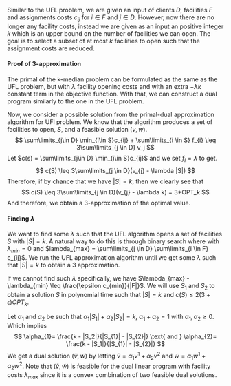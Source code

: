Similar to the UFL problem, we are given an input of clients $D$, facilities $F$ and assignments costs $c_{ij}$ for $i \in F$ and $j \in D$. However, now there are no longer any facility costs, instead we are given as an input an positive integer $k$ which is an upper bound on the number of facilities we can open. The goal is to select a subset of at most $k$ facilities to open such that the assignment costs are reduced.

#### Proof of 3-approximation
The primal of the k-median problem can be formulated as the same as the UFL problem, but with $\lambda$ facility opening costs and with an extra $- \lambda k$ constant term in the objective function. With that, we can construct a dual program similarly to the one in the UFL problem. 

Now, we consider a possible solution from the primal-dual approximation algorithm for UFl problem. We know that the algorithm produces a set of facilities to open, $S$, and a feasible solution $(v,w)$.
$$
\sum\limits_{j\in D} \min_{i\in S}c_{ij} + \sum\limits_{i \in S} f_{i} \leq 3\sum\limits_{j \in D} v_j
$$
Let $c(s) = \sum\limits_{j\in D} \min_{i\in S}c_{ij}$ and we set $f_{i}=\lambda$ to get.
$$
c(S) \leq 3\sum\limits_{j \in D}(v_{j} - \lambda |S|)
$$
Therefore, if by chance that we have $|S| = k$, then we clearly see that
$$
c(S) \leq 3\sum\limits_{j \in D}(v_{j} - \lambda k) = 3*OPT_k
$$
And therefore, we obtain a 3-approximation of the optimal value.

#### Finding $\lambda$
We want to find some $\lambda$ such that the UFL algorithm opens a set of facilities $S$ with $|S| = k$. A natural way to do this is through binary search where with $\lambda_{min} = 0$ and $lambda_{max} = \sum\limits_{j \in D} \sum\limits_{i \in F} c_{ij}$. We run the UFL approximation algorithm until we get some $\lambda$ such that $|S| = k$ to obtain a 3 approximation.

If we cannot find such $\lambda$ specifically, we have $\lambda_{max} - \lambda_{min} \leq \frac{\epsilon c_{min}}{|F|}$. We will use $S_{1}$ and $S_{2}$ to obtain a solution $S$ in polynomial time such that $|S| = k$ and $c(S) \leq 2(3 + \epsilon)OPT_k$. 

Let $\alpha_{1}$ and $\alpha_2$ be such that $\alpha_{1}|S_{1}|+ \alpha_{2}|S_{2}|= k$, $\alpha_{1} + \alpha_{2} = 1$  with $\alpha_{1}, \alpha_{2} \geq 0$. Which implies
$$
\alpha_{1}= \frac{k - |S_2|}{|S_{1}| - |S_{2}|} 
\text{ and }
\alpha_{2}= \frac{k - |S_1|}{|S_{1}| - |S_{2}|}
$$
We get a dual solution $(\tilde{v}, \tilde{w})$ by letting $\tilde{v} = \alpha_{1}v^{1} + \alpha_{2}v^2$ and $\tilde{w} = \alpha_{1}w^{1} + \alpha_{2}w^2$. Note that $(\tilde{v}, \tilde{w})$ is feasible for the dual linear program with facility costs $\lambda_{max}$ since it is a convex combination of two feasible dual solutions. 
